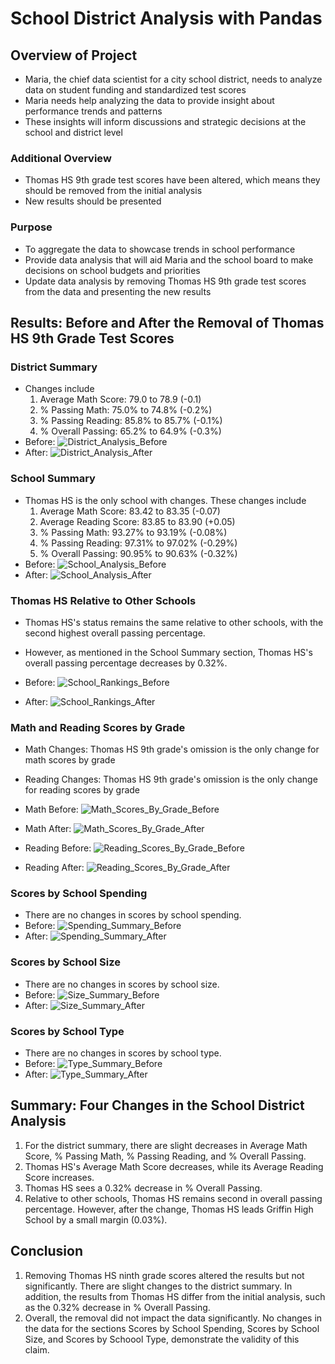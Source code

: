 # School District Analysis with Pandas 

## Overview of Project

* Maria, the chief data scientist for a city school district, needs to analyze data on student funding and standardized test scores
* Maria needs help analyzing the data to provide insight about performance trends and patterns
* These insights will inform discussions and strategic decisions at the school and district level 

### Additional Overview 

* Thomas HS 9th grade test scores have been altered, which means they should be removed from the initial analysis 
* New results should be presented

### Purpose

* To aggregate the data to showcase trends in school performance
* Provide data analysis that will aid Maria and the school board to make decisions on school budgets and priorities 
* Update data analysis by removing Thomas HS 9th grade test scores from the data and presenting the new results

## Results: Before and After the Removal of Thomas HS 9th Grade Test Scores 

### District Summary

* Changes include
    1. Average Math Score: 79.0 to 78.9 (-0.1)
    2. % Passing Math: 75.0% to 74.8% (-0.2%)
    3. % Passing Reading: 85.8% to 85.7% (-0.1%)
    4. % Overall Passing: 65.2% to 64.9% (-0.3%)
* Before: ![District_Analysis_Before](Images/District_Summary_Before.png)
* After: ![District_Analysis_After](Images/District_Summary_After.png)

### School Summary 

* Thomas HS is the only school with changes. These changes include 
    1. Average Math Score: 83.42 to 83.35 (-0.07)
    2. Average Reading Score: 83.85 to 83.90 (+0.05)
    3. % Passing Math: 93.27% to 93.19% (-0.08%)
    4. % Passing Reading: 97.31% to 97.02% (-0.29%)
    5. % Overall Passing: 90.95% to 90.63% (-0.32%)
* Before: ![School_Analysis_Before](Images/School_Summary_Before.png)
* After: ![School_Analysis_After](Images/School_Summary_After.png)

### Thomas HS Relative to Other Schools 

* Thomas HS's status remains the same relative to other schools, with the second highest overall passing percentage. 
* However, as mentioned in the School Summary section, Thomas HS's overall passing percentage decreases by 0.32%. 

* Before: ![School_Rankings_Before](Images/School_Rankings_Before.png)
* After: ![School_Rankings_After](Images/School_Rankings_After.png)

### Math and Reading Scores by Grade

* Math Changes: Thomas HS 9th grade's omission is the only change for math scores by grade
* Reading Changes: Thomas HS 9th grade's omission is the only change for reading scores by grade 

* Math Before:
![Math_Scores_By_Grade_Before](Images/Math_Scores_By_Grade_Before.png)

* Math After:
![Math_Scores_By_Grade_After](Images/Math_Scores_By_Grade_After.png)

* Reading Before:
![Reading_Scores_By_Grade_Before](Images/Reading_Scores_By_Grade_Before.png)

* Reading After:
![Reading_Scores_By_Grade_After](Images/Reading_Scores_By_Grade_After.png)

### Scores by School Spending

* There are no changes in scores by school spending.
* Before: ![Spending_Summary_Before](Images/Spending_Summary_Before.png)
* After: ![Spending_Summary_After](Images/Spending_Summary_After.png)

### Scores by School Size

* There are no changes in scores by school size.
* Before: ![Size_Summary_Before](Images/Size_Summary_Before.png)
* After: ![Size_Summary_After](Images/Size_Summary_After.png)

### Scores by School Type 

* There are no changes in scores by school type.
* Before: ![Type_Summary_Before](Images/Type_Summary_Before.png)
* After: ![Type_Summary_After](Images/Type_Summary_After.png)

## Summary: Four Changes in the School District Analysis 

1. For the district summary, there are slight decreases in Average Math Score, % Passing Math, % Passing Reading, and % Overall Passing.
2. Thomas HS's Average Math Score decreases, while its Average Reading Score increases.
3. Thomas HS sees a 0.32% decrease in % Overall Passing. 
4. Relative to other schools, Thomas HS remains second in overall passing percentage. However, after the change, Thomas HS leads Griffin High School by a small margin (0.03%). 

## Conclusion

1. Removing Thomas HS ninth grade scores altered the results but not significantly. There are slight changes to the district summary. In addition, the results from Thomas HS differ from the initial analysis, such as the 0.32% decrease in % Overall Passing. 
2. Overall, the removal did not impact the data significantly. No changes in the data for the sections Scores by School Spending, Scores by School Size, and Scores by Schoool Type, demonstrate the validity of this claim. 